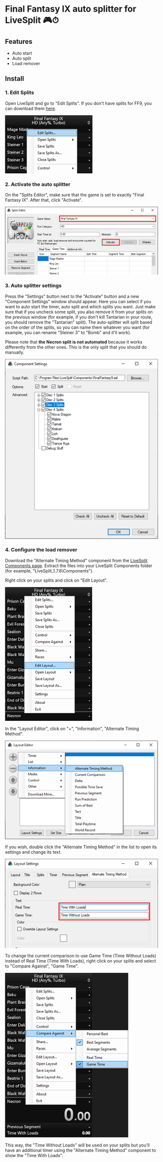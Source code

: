 # Final Fantasy IX auto splitter for LiveSplit 🎮⏱

## Features

- Auto start
- Auto split
- Load remover

## Install

### 1. Edit Splits

Open LiveSplit and go to "Edit Splits". If you don't have splits for FF9, you can download them [here](https://raw.githubusercontent.com/fhelwanger/ff9-auto-splitter/master/BaseSplits.lss).

![](Install/edit-splits.png)

### 2. Activate the auto splitter

On the "Splits Editor", make sure that the game is set to exactly "Final Fantasy IX". After that, click "Activate".

![](Install/active-auto-splitter.png)

### 3. Auto splitter settings

Press the "Settings" button next to the "Activate" button and a new "Component Settings" window should appear. Here you can select if you want to auto start the timer, auto split and which splits you want. Just make sure that if you uncheck some split, you also remove it from your splits on the previous window (for example, if you don't kill Tantarian in your route, you should remove the "Tantarian" split). The auto-splitter will split based on the order of the splits, so you can name them whatever you want (for example, you can rename "Steiner 3" to "Bomb" and it'll work).

Please note that **the Necron split is not automated** because it works differently from the other ones. This is the only split that you should do manually.

![](Install/auto-splitter-settings.png)

### 4. Configure the load remover

Download the "Alternate Timing Method" component from the [LiveSplit Components page](http://livesplit.org/components/). Extract the files into your LiveSplit Components folder (for example, "LiveSplit_1.7.6\Components").

Right click on your splits and click on "Edit Layout".

![](Install/edit-layout.png)

In the "Layout Editor", click on "+", "Information", "Alternate Timing Method".

![](Install/add-alternate-timing-method.png)

If you wish, double click the "Alternate Timing Method" in the list to open its settings and change its text.

![](Install/alternate-timing-method-text.png)

To change the current comparison to use Game Time (Time Without Loads) instead of Real Time (Time With Loads), right click on your splits and select to "Compare Against", "Game Time".

![](Install/compare-game-time.png)

This way, the "Time Without Loads" will be used on your splits but you'll have an additional timer using the "Alternate Timing Method" component to show the "Time With Loads".
